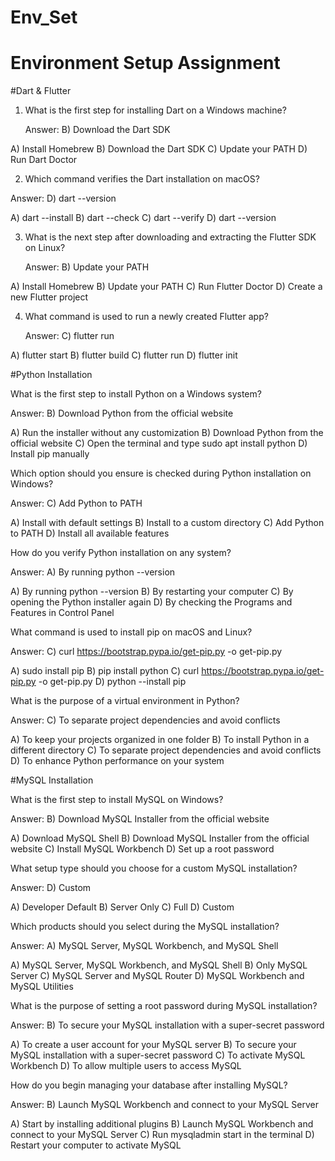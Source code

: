 # Env_Set

# Environment Setup Assignment

#Dart & Flutter

1. What is the first step for installing Dart on a Windows machine?

   Answer: B) Download the Dart SDK
   
A) Install Homebrew
B) Download the Dart SDK
C) Update your PATH
D) Run Dart Doctor


2. Which command verifies the Dart installation on macOS?

  Answer: D) dart --version
  
A) dart --install
B) dart --check
C) dart --verify
D) dart --version


3. What is the next step after downloading and extracting the Flutter SDK on Linux?

   Answer: B) Update your PATH

A) Install Homebrew
B) Update your PATH
C) Run Flutter Doctor
D) Create a new Flutter project


4. What command is used to run a newly created Flutter app?

   Answer: C) flutter run

A) flutter start
B) flutter build
C) flutter run
D) flutter init


#Python Installation

What is the first step to install Python on a Windows system?

Answer: B) Download Python from the official website

A) Run the installer without any customization
B) Download Python from the official website
C) Open the terminal and type sudo apt install python
D) Install pip manually

Which option should you ensure is checked during Python installation on Windows?

Answer: C) Add Python to PATH

A) Install with default settings
B) Install to a custom directory
C) Add Python to PATH
D) Install all available features

How do you verify Python installation on any system?

Answer: A) By running python --version

A) By running python --version
B) By restarting your computer
C) By opening the Python installer again
D) By checking the Programs and Features in Control Panel

What command is used to install pip on macOS and Linux?

Answer: C) curl https://bootstrap.pypa.io/get-pip.py -o get-pip.py

A) sudo install pip
B) pip install python
C) curl https://bootstrap.pypa.io/get-pip.py -o get-pip.py
D) python --install pip

What is the purpose of a virtual environment in Python?

Answer: C) To separate project dependencies and avoid conflicts

A) To keep your projects organized in one folder
B) To install Python in a different directory
C) To separate project dependencies and avoid conflicts
D) To enhance Python performance on your system

#MySQL Installation

What is the first step to install MySQL on Windows?

Answer: B) Download MySQL Installer from the official website

A) Download MySQL Shell
B) Download MySQL Installer from the official website
C) Install MySQL Workbench
D) Set up a root password

What setup type should you choose for a custom MySQL installation?

Answer: D) Custom

A) Developer Default
B) Server Only
C) Full
D) Custom

Which products should you select during the MySQL installation?

Answer: A) MySQL Server, MySQL Workbench, and MySQL Shell

A) MySQL Server, MySQL Workbench, and MySQL Shell
B) Only MySQL Server
C) MySQL Server and MySQL Router
D) MySQL Workbench and MySQL Utilities

What is the purpose of setting a root password during MySQL installation?

Answer: B) To secure your MySQL installation with a super-secret password

A) To create a user account for your MySQL server
B) To secure your MySQL installation with a super-secret password
C) To activate MySQL Workbench
D) To allow multiple users to access MySQL

How do you begin managing your database after installing MySQL?

Answer: B) Launch MySQL Workbench and connect to your MySQL Server

A) Start by installing additional plugins
B) Launch MySQL Workbench and connect to your MySQL Server
C) Run mysqladmin start in the terminal
D) Restart your computer to activate MySQL
